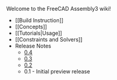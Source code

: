 Welcome to the FreeCAD Assembly3 wiki!

* [[Build Instruction]]
* [[Concepts]]
* [[Tutorials|Usage]]
* [[Constraints and Solvers]]
* Release Notes
    * [0.4](wiki/Release-Notes-0.4)
    * [0.3](wiki/Release-Notes-0.3)
    * [0.2](wiki/Release-Notes-0.2)
    * 0.1 - Initial preview release
